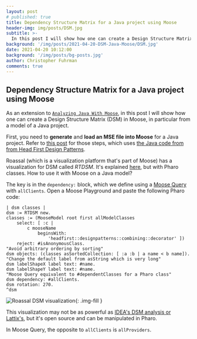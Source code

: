 ```yaml
---
layout: post
# published: true
title: Dependency Structure Matrix for a Java project using Moose
header-img: img/posts/DSM.jpg
subtitle: >-
  In this post I will show how one can create a Design Structure Matrix (DSM) in Moose, in particular from a model of a Java project. 
background: '/img/posts/2021-04-20-DSM-Java-Moose/DSM.jpg'
date: 2021-04-20 10:12:00
background: '/img/posts/bg-posts.jpg'
author: Christopher Fuhrman
comments: true
---
```

## Dependency Structure Matrix for a Java project using Moose

As an extension to [`Analyzing Java With Moose`](https://fuhrmanator.github.io/2019/07/29/AnalyzingJavaWithMoose.html), in this post I will show how one can create a Design Structure Matrix (DSM) in Moose, in particular from a model of a Java project.

First, you need to **generate** and **load an MSE file into Moose** for a Java project. Refer to [this post](https://fuhrmanator.github.io/2019/07/29/AnalyzingJavaWithMoose.html) for those steps, which uses [the Java code from from Head First Design Patterns](https://github.com/bethrobson/Head-First-Design-Patterns).

Roassal (which is a visualization platform that's part of Moose) has a visualization for DSM called *RTDSM*.
It's explained [here](http://forum.world.st/DSM-td4842409.html), but with Pharo classes.
How to use it with Moose on a Java model?

The key is in the `dependency:` block, which we define using a [Moose Query](https://moosequery.ferlicot.fr/) with `allClients`.
Open a Moose Playground and paste the following Pharo code:

```smalltalk
| dsm classes |
dsm := RTDSM new.
classes := (MooseModel root first allModelClasses
	select: [ :c | 
		c mooseName
			beginsWith: 
				'headfirst::designpatterns::combining::decorator' ])
	reject: #isAnonymousClass.
"Avoid arbitrary ordering by sorting"
dsm objects: (classes asSortedCollection: [ :a :b | a name < b name]).
"Change the default label from asString which is very long"
dsm labelShapeX label text: #name.
dsm labelShapeY label text: #name.
"Moose Query equivalent to #dependentClasses for a Pharo class"
dsm dependency: #allClients.
dsm rotation: 270.
^dsm
```

![Roassal DSM visualization]({{site.baseurl}}/img/posts/2021-04-20-DSM-Java-Moose/RTDSM.gif){: .img-fill }

This visualization may not be as powerful as [IDEA's DSM analysis or Lattix's](https://blog.jetbrains.com/idea/2008/01/intellij-idea-dependency-analysis-with-dsm/), but it's open source and can be manipulated in Pharo.

In Moose Query, the opposite to `allClients` is `allProviders`.
